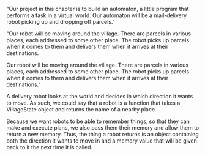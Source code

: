 "Our project in this chapter is to build an automaton, a little program that performs a task in a virtual world. Our automaton will be a mail-delivery robot picking up and dropping off parcels."

"Our robot will be moving around the village. There are parcels in various places, each addressed to some other place. The robot picks up parcels when it comes to them and delivers them when it arrives at their destinations.

Our robot will be moving around the village. There are parcels in various places, each addressed to some other place. The robot picks up parcels when it comes to them and delivers them when it arrives at their destinations."

A delivery robot looks at the world and decides in which direction it wants to move. As such, we could say that a robot is a function that takes a VillageState object and returns the name of a nearby place.

Because we want robots to be able to remember things, so that they can make and execute plans, we also pass them their memory and allow them to return a new memory. Thus, the thing a robot returns is an object containing both the direction it wants to move in and a memory value that will be given back to it the next time it is called.
